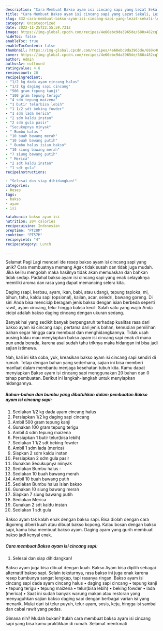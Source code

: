 ```yaml
---
description: "Cara Membuat Bakso ayam isi cincang sapi yang Lezat Sekali, Lezat"
title: "Cara Membuat Bakso ayam isi cincang sapi yang Lezat Sekali, Lezat"
slug: 832-cara-membuat-bakso-ayam-isi-cincang-sapi-yang-lezat-sekali-lezat
category: Uncategorized
date: 2022-11-25T22:55:59.731Z
image: https://img-global.cpcdn.com/recipes/4e60ebc9da3965de/680x482cq70/bakso-ayam-isi-cincang-sapi-foto-resep-utama.jpg
hideToc: false
enableToc: true
enableTocContent: false
thumbnail: https://img-global.cpcdn.com/recipes/4e60ebc9da3965de/680x482cq70/bakso-ayam-isi-cincang-sapi-foto-resep-utama.jpg
cover: https://img-global.cpcdn.com/recipes/4e60ebc9da3965de/680x482cq70/bakso-ayam-isi-cincang-sapi-foto-resep-utama.jpg
author: Admin
authorAv: notfound
ratingvalue: 4.8
reviewcount: 20
recipeingredient:
- "1/2 kg dada ayam cincang halus"
- "1/2 kg daging sapi cincang"
- "500 gram tepung kanji"
- "100 gram tepung terigu"
- "4 sdm tepung maizena"
- "1 butir telurbisa lebih"
- "1 1/2 sdt beking fowder"
- "1 sdm lada merica"
- "2 sdm kaldu instan"
- "2 sdm gula pasir"
- "Secukupnya minyak"
- " Bumbu halus "
- "10 buah bawang merah"
- "10 buah bawang putih"
- " Bumbu halus isian bakso"
- "10 siung bawang merah"
- "7 siung bawang putih"
- " Merica"
- "2 sdt kaldu instan"
- "1 sdt gula"
recipeinstructions:

- "Selesai dan siap dihidangkan!"
categories:
- Resep
tags:
- bakso
- ayam
- isi

katakunci: bakso ayam isi 
nutrition: 204 calories
recipecuisine: Indonesian
preptime: "PT20M"
cooktime: "PT57M"
recipeyield: "4"
recipecategory: Lunch

---
```



Selamat Pagi Lagi mencari ide resep bakso ayam isi cincang sapi yang unik? Cara membuatnya memang Agak tidak susah dan tidak juga mudah. Jika keliru mengolah maka hasilnya tidak akan memuaskan dan bahkan tidak sedap. Padahal bakso ayam isi cincang sapi yang enak selayaknya memiliki aroma dan rasa yang dapat memancing selera kita.


Daging (sapi, kerbau, ayam, ikan, babi, atau udang), tepung tapioka, mi, bihun, tahu, kaldu sapi (opsional), kailan, acar, seledri, bawang goreng. Di sini Anda bisa mencicip beragam jenis bakso dengan isian berbeda seperti rawit, ayam cincang, telur hingga bakso kecil. Salah satu yang wajib Anda cicipi adalah bakso daging cincang dengan ukuran sedang.

Banyak hal yang sedikit banyak berpengaruh terhadap kualitas rasa dari bakso ayam isi cincang sapi, pertama dari jenis bahan, kemudian pemilihan bahan segar hingga cara membuat dan menghidangkannya. Tidak usah pusing kalau mau menyiapkan bakso ayam isi cincang sapi enak di mana pun anda berada, karena asal sudah tahu triknya maka hidangan ini bisa jadi sajian istimewa.


Nah, kali ini kita coba, yuk, kreasikan bakso ayam isi cincang sapi sendiri di rumah. Tetap dengan bahan yang sederhana, sajian ini bisa memberi manfaat dalam membantu menjaga kesehatan tubuh kita. Kamu dapat menyiapkan Bakso ayam isi cincang sapi menggunakan 20 bahan dan 0 tahap pembuatan. Berikut ini langkah-langkah untuk menyiapkan hidangannya.

<!--inarticleads1-->

##### Bahan-bahan dan bumbu yang dibutuhkan dalam pembuatan Bakso ayam isi cincang sapi:

1. Sediakan 1/2 kg dada ayam cincang halus
1. Persiapkan 1/2 kg daging sapi cincang
1. Ambil 500 gram tepung kanji
1. Gunakan 100 gram tepung terigu
1. Ambil 4 sdm tepung maizena
1. Persiapkan 1 butir telur(bisa lebih)
1. Sediakan 1 1/2 sdt beking fowder
1. Ambil 1 sdm lada (merica)
1. Siapkan 2 sdm kaldu instan
1. Persiapkan 2 sdm gula pasir
1. Gunakan Secukupnya minyak
1. Sediakan  Bumbu halus :
1. Sediakan 10 buah bawang merah
1. Ambil 10 buah bawang putih
1. Sediakan  Bumbu halus isian bakso
1. Gunakan 10 siung bawang merah
1. Siapkan 7 siung bawang putih
1. Sediakan  Merica
1. Gunakan 2 sdt kaldu instan
1. Sediakan 1 sdt gula


Bakso ayam tak kalah enak dengan bakso sapi. Bisa diolah dengan cara digoreng diberi kuah atau dibuat bakso kopong. Kalau bosan dengan bakso sapi, kamu bisa membuat bakso ayam. Daging ayam yang gurih membuat bakso jadi kenyal enak. 

<!--inarticleads2-->

##### Cara membuat Bakso ayam isi cincang sapi:


1. Selesai dan siap dihidangkan!

Bakso ayam juga bisa dibuat dengan kuah. Bakso Ayam bisa dipilih sebagai alternatif bakso sapi. Selain teksturnya, rasa bakso ini juga enak karena resep bumbunya sangat lengkap, tapi rasanya ringan. Bakso ayam isi cincang sapi dada ayam cincang halus • daging sapi cincang • tepung kanji • tepung terigu • tepung maizena • telur(bisa lebih) • beking fowder • lada (merica) • Saat ini sudah banyak warung makan atau restoran yang menyuguhkan sajian bakso daging sapi dengan berbagai varian isi yang menarik. Mulai dari isi telur puyuh, telur ayam, sosis, keju, hingga isi sambal dan cabai rawit yang pedas. 

Gimana nih? Mudah bukan? Itulah cara membuat bakso ayam isi cincang sapi yang bisa kamu praktikkan di rumah. Selamat menikmati
